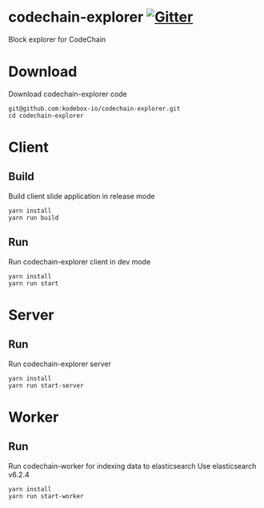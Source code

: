 # codechain-explorer [![Gitter](https://badges.gitter.im/CodeChain-io/codechain-explorer.svg)](https://gitter.im/CodeChain-io/codechain-explorer?utm_source=badge&utm_medium=badge&utm_campaign=pr-badge)

Block explorer for CodeChain
# Download
Download codechain-explorer code
```
git@github.com:kodebox-io/codechain-explorer.git
cd codechain-explorer
```
# Client
## Build
Build client slide application in release mode
```
yarn install
yarn run build
```
## Run
Run codechain-explorer client in dev mode
```
yarn install
yarn run start
```
# Server
## Run
Run codechain-explorer server
```
yarn install
yarn run start-server
```
# Worker
## Run
Run codechain-worker for indexing data to elasticsearch
Use elasticsearch v6.2.4
```
yarn install
yarn run start-worker
```
